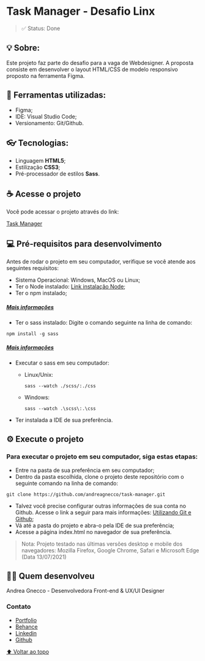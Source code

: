 # **Task Manager - Desafio Linx**
>✅ Status: Done 

## **💡 Sobre:** 

Este projeto faz parte do desafio para a vaga de Webdesigner. A proposta consiste em desenvolver o layout HTML/CSS de modelo responsivo proposto na ferramenta Figma.

## **🔧 Ferramentas utilizadas:**

* Figma;
* IDE: Visual Studio Code;
* Versionamento: Git/Github.

## **👓 Tecnologias:**

* Linguagem **HTML5**;
* Estilização **CSS3**;
* Pré-processador de estilos **Sass**.

## **☕ Acesse o projeto**

Você pode acessar o projeto através do link:

[Task Manager](https://andreagnecco.com/task-manager/)

## **💻 Pré-requisitos para desenvolvimento**

Antes de rodar o projeto em seu computador, verifique se você atende aos seguintes requisitos:

* Sistema Operacional: Windows, MacOS ou Linux;
* Ter o Node instalado: [Link instalação Node](https://nodejs.org/en/download/);
* Ter o npm instalado;
##### [Mais informações](https://docs.npmjs.com/)
* Ter o sass instalado: Digite o comando seguinte na linha de comando:
```
npm install -g sass
```
##### [Mais informações](https://sass-lang.com/install)

* Executar o sass em seu computador:

    * Linux/Unix:
        ```
        sass --watch ./scss/:./css
        ```

    * Windows:
        ```
        sass --watch .\scss\:.\css
        ```
* Ter instalada a IDE de sua preferência.

## **⚙️ Execute o projeto**

### Para executar o projeto em seu computador, siga estas etapas:

* Entre na pasta de sua preferência em seu computador;
* Dentro da pasta escolhida, clone o projeto deste repositório com o seguinte comando na linha de comando:
```
git clone https://github.com/andreagnecco/task-manager.git
```
* Talvez você precise configurar outras informações de sua conta no Github. Acesse o link a seguir para mais informações: [Utilizando Git e Github](https://docs.github.com/en/get-started/quickstart);
* Vá até a pasta do projeto e abra-o pela IDE de sua preferência;
* Acesse a página index.html no navegador de sua preferência.

> Nota: Projeto testado nas últimas versões desktop e mobile dos navegadores: Mozilla Firefox, Google Chrome, Safari e Microsoft Edge (Data 13/07/2021)

## **👩‍✈️ Quem desenvolveu**

Andrea Gnecco - Desenvolvedora Front-end & UX/UI Designer

### **Contato**

- [Portfolio](andreagnecco.com)
- [Behance](behance.com/andreagnecco)
- [Linkedin](linkedin.com/in/andrea-gnecco-design)
- [Github](github.com/andreagnecco)

[⬆ Voltar ao topo](#)
